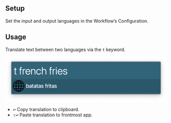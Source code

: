 ## Setup

Set the input and output languages in the Workflow’s Configuration.

## Usage

Translate text between two languages via the `t` keyword.

![Translating text](images/t.png)

* <kbd>↩</kbd> Copy translation to clipboard.
* <kbd>⇧</kbd><kbd>↩</kbd> Paste translation to frontmost app.
